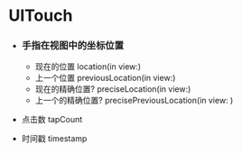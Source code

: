 # UITouch

- ### 手指在视图中的坐标位置

  - 现在的位置 location(in view:)
  - 上一个位置 previousLocation(in view:)
  - 现在的精确位置? preciseLocation(in view:)
  - 上一个的精确位置? precisePreviousLocation(in view: )

- 点击数 tapCount

- 时间戳 timestamp